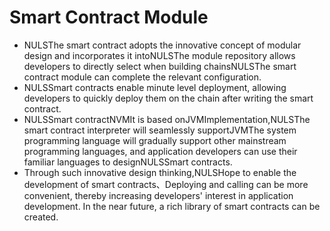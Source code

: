 # Smart Contract Module
- NULSThe smart contract adopts the innovative concept of modular design and incorporates it intoNULSThe module repository allows developers to directly select when building chainsNULSThe smart contract module can complete the relevant configuration.
- NULSSmart contracts enable minute level deployment, allowing developers to quickly deploy them on the chain after writing the smart contract.
- NULSSmart contractNVMIt is based onJVMImplementation,NULSThe smart contract interpreter will seamlessly supportJVMThe system programming language will gradually support other mainstream programming languages, and application developers can use their familiar languages to designNULSSmart contracts.
- Through such innovative design thinking,NULSHope to enable the development of smart contracts、Deploying and calling can be more convenient, thereby increasing developers' interest in application development. In the near future, a rich library of smart contracts can be created.

